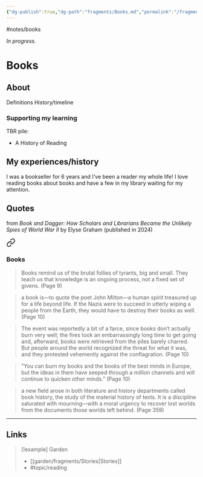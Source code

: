 ```yaml
---
{"dg-publish":true,"dg-path":"fragments/Books.md","permalink":"/fragments/books/","created":"2025-03-18T20:09:41.870-04:00","updated":"2025-05-11T19:12:14.853-04:00"}
---
```


#notes/books

*In progress.*
# Books

## About
Definitions
History/timeline
### Supporting my learning
TBR pile:
- A History of Reading

## My experiences/history
I was a bookseller for 6 years and I've been a reader my whole life! I love reading books about books and have a few in my library waiting for my attention.
## Quotes
from _Book and Dagger: How Scholars and Librarians Became the Unlikely Spies of World War II_ by Elyse Graham (published in 2024)

<div class="transclusion internal-embed is-loaded"><a class="markdown-embed-link" href="/trees/library/book-and-dagger/#books" aria-label="Open link"><svg xmlns="http://www.w3.org/2000/svg" width="24" height="24" viewBox="0 0 24 24" fill="none" stroke="currentColor" stroke-width="2" stroke-linecap="round" stroke-linejoin="round" class="svg-icon lucide-link"><path d="M10 13a5 5 0 0 0 7.54.54l3-3a5 5 0 0 0-7.07-7.07l-1.72 1.71"></path><path d="M14 11a5 5 0 0 0-7.54-.54l-3 3a5 5 0 0 0 7.07 7.07l1.71-1.71"></path></svg></a><div class="markdown-embed">



### Books
> Books remind us of the brutal follies of tyrants, big and small. They teach us that knowledge is an ongoing process, not a fixed set of givens. (Page 9)

> a book is—to quote the poet John Milton—a human spirit treasured up for a life beyond life. If the Nazis were to succeed in utterly wiping a people from the Earth, they would have to destroy their books as well. (Page 10)

> The event was reportedly a bit of a farce, since books don’t actually burn very well; the fires took an embarrassingly long time to get going and, afterward, books were retrieved from the piles barely charred. But people around the world recognized the threat for what it was, and they protested vehemently against the conflagration. (Page 10)

> "You can burn my books and the books of the best minds in Europe, but the ideas in them have seeped through a million channels and will continue to quicken other minds.” (Page 10)

> a new field arose in both literature and history departments called book history, the study of the material history of texts. It is a discipline saturated with mourning—with a moral urgency to recover lost worlds from the documents those worlds left behind. (Page 359)


</div></div>


---

## Links


> [!example] Garden
> - [[garden/fragments/Stories\|Stories]]
> - #topic/reading


